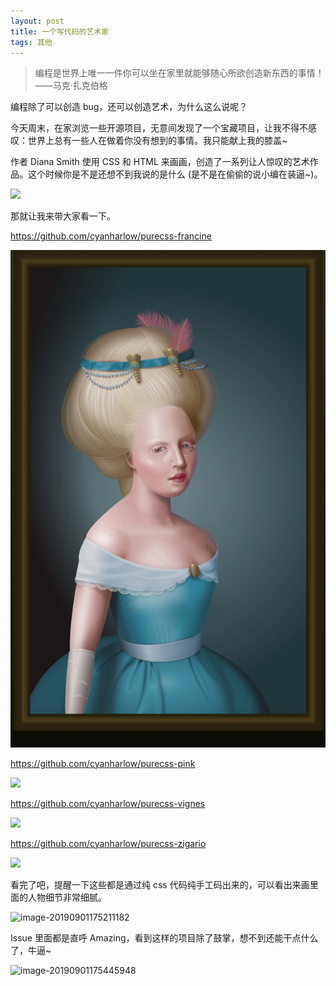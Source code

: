```yaml
---
layout: post
title: 一个写代码的艺术家
tags: 其他
---
```


> 编程是世界上唯一一件你可以坐在家里就能够随心所欲创造新东西的事情！ ——马克·扎克伯格

编程除了可以创造 bug，还可以创造艺术，为什么这么说呢？

今天周末，在家浏览一些开源项目，无意间发现了一个宝藏项目，让我不得不感叹：世界上总有一些人在做着你没有想到的事情。我只能献上我的膝盖~

作者 Diana Smith 使用 CSS 和 HTML 来画画，创造了一系列让人惊叹的艺术作品。这个时候你是不是还想不到我说的是什么 (是不是在偷偷的说小编在装逼~)。

![](https://ss1.bdstatic.com/70cFuXSh_Q1YnxGkpoWK1HF6hhy/it/u=1054169029,177135508&fm=15&gp=0.jpg)

那就让我来带大家看一下。

<https://github.com/cyanharlow/purecss-francine>

![](<https://raw.githubusercontent.com/cyanharlow/purecss-francine/master/preview.jpg>)



<https://github.com/cyanharlow/purecss-pink>

![](<https://raw.githubusercontent.com/cyanharlow/purecss-pink/master/preview.png>)



<https://github.com/cyanharlow/purecss-vignes>

![](<https://raw.githubusercontent.com/cyanharlow/purecss-vignes/master/preview.jpg>)



<https://github.com/cyanharlow/purecss-zigario>

![](<https://raw.githubusercontent.com/cyanharlow/purecss-zigario/master/preview.jpg>)



看完了吧，提醒一下这些都是通过纯 css 代码纯手工码出来的，可以看出来画里面的人物细节非常细腻。

![image-20190901175211182](https://7465-test-3c9b5e-1258459492.tcb.qcloud.la/GitHub%E7%B2%BE%E9%80%89/purecss_rule.png)



Issue 里面都是直呼 Amazing，看到这样的项目除了鼓掌，想不到还能干点什么了，牛逼~

![image-20190901175445948](https://7465-test-3c9b5e-1258459492.tcb.qcloud.la/GitHub%E7%B2%BE%E9%80%89/purecss_issue.png)
